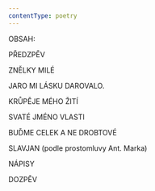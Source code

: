 ```yaml
---
contentType: poetry
---
```


OBSAH:

PŘEDZPĚV    

ZNĚLKY MILÉ  

JARO MI LÁSKU DAROVALO.  

KRŮPĚJE MÉHO ŽITÍ  

SVATÉ JMÉNO VLASTI  

BUĎME CELEK A NE DROBTOVÉ  

SLAVJAN (podle prostomluvy Ant. Marka)  

NÁPISY  

DOZPĚV
